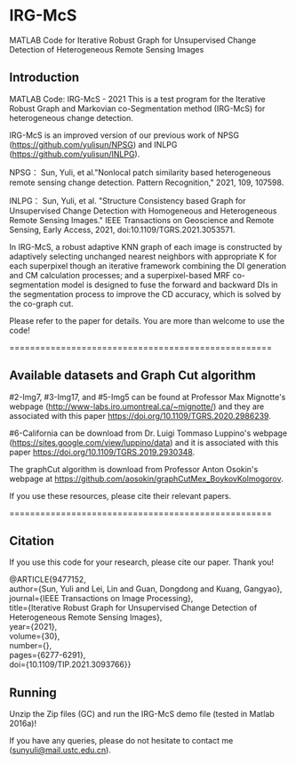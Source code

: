 # IRG-McS
MATLAB Code for Iterative Robust Graph for Unsupervised Change Detection of Heterogeneous Remote Sensing Images

## Introduction
MATLAB Code: IRG-McS - 2021
This is a test program for the Iterative Robust Graph and Markovian co-Segmentation method (IRG-McS) for heterogeneous change detection.

IRG-McS is an improved version of our previous work of NPSG (https://github.com/yulisun/NPSG) and INLPG (https://github.com/yulisun/INLPG).

NPSG： Sun, Yuli, et al."Nonlocal patch similarity based heterogeneous
remote sensing change detection. Pattern Recognition," 2021, 109, 107598.

INLPG： Sun, Yuli, et al. "Structure Consistency based Graph for Unsupervised
Change Detection with Homogeneous and Heterogeneous Remote Sensing Images."
IEEE Transactions on Geoscience and Remote Sensing, Early Access, 2021,
doi:10.1109/TGRS.2021.3053571.

In IRG-McS, a robust adaptive KNN graph of each image is constructed by adaptively selecting unchanged nearest neighbors with appropriate K
for each superpixel though an iterative framework combining the DI generation and CM calculation processes; and a superpixel-based MRF co-segmentation model is designed
to fuse the forward and backward DIs in the segmentation process to improve the CD accuracy, which is solved by the co-graph cut.

Please refer to the paper for details. You are more than welcome to use the code!

===================================================

## Available datasets and Graph Cut algorithm

#2-Img7, #3-Img17, and #5-Img5 can be found at Professor Max Mignotte's webpage (http://www-labs.iro.umontreal.ca/~mignotte/) and they are associated with this paper https://doi.org/10.1109/TGRS.2020.2986239.

#6-California can be download from Dr. Luigi Tommaso Luppino's webpage (https://sites.google.com/view/luppino/data) and it is associated with this paper https://doi.org/10.1109/TGRS.2019.2930348.

The graphCut algorithm is download from Professor Anton Osokin's webpage at https://github.com/aosokin/graphCutMex_BoykovKolmogorov.

If you use these resources, please cite their relevant papers.

===================================================

## Citation

If you use this code for your research, please cite our paper. Thank you!

@ARTICLE{9477152,  
  author={Sun, Yuli and Lei, Lin and Guan, Dongdong and Kuang, Gangyao},  
  journal={IEEE Transactions on Image Processing},   
  title={Iterative Robust Graph for Unsupervised Change Detection of Heterogeneous Remote Sensing Images},   
  year={2021},  
  volume={30},  
  number={},  
  pages={6277-6291},  
  doi={10.1109/TIP.2021.3093766}}  

## Running

Unzip the Zip files (GC) and run the IRG-McS demo file (tested in Matlab 2016a)! 

If you have any queries, please do not hesitate to contact me (sunyuli@mail.ustc.edu.cn).
